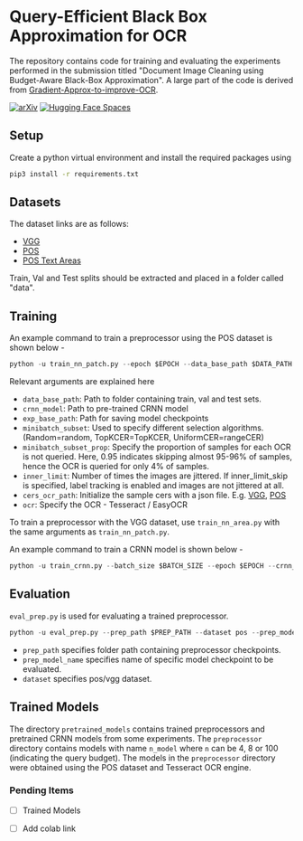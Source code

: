 # Query-Efficient Black Box Approximation for OCR

The repository contains code for training and evaluating the experiments performed in the submission titled "Document Image Cleaning using Budget-Aware Black-Box Approximation". A large part of the code is derived from [Gradient-Approx-to-improve-OCR](https://github.com/paarandika/Gradient-Approx-to-improve-OCR).

[![arXiv](https://img.shields.io/badge/arXiv-<INDEX>-<COLOR>.svg)](https://arxiv.org/abs/2306.13236v1)      [![Hugging Face Spaces](https://img.shields.io/badge/%F0%9F%A4%97%20Hugging%20Face-Spaces-blue)](https://huggingface.co/spaces/gtata/low-budget-document-cleaning)

## Setup
Create a python virtual environment and install the required packages using
```bash
pip3 install -r requirements.txt
```

## Datasets
The dataset links are as follows:

* [VGG](https://drive.google.com/file/d/1_g5rdNMbwR4MUZORBLw4PUSHWoRqtE2r/view?usp=sharing)
* [POS](https://drive.google.com/file/d/1h4NI8h1FTYuIswbeUz_ICd_VTNfTlEPZ/view)
* [POS Text Areas](https://drive.google.com/file/d/1TL9Kda5l8rSyAt7NB7QblETmk5wSwhLC/view?usp=share_link)

Train, Val and Test splits should be extracted and placed in a folder called "data". 

## Training
An example command to train a preprocessor using the POS dataset is shown below - 

```python
python -u train_nn_patch.py --epoch $EPOCH --data_base_path $DATA_PATH --crnn_model  $CRNN_MODEL_PATH --exp_base_path $EXP_BASE_PATH  --minibatch_subset TopKCER --minibatch_subset_prop 0.95  --inner_limit 1 --inner_limit_skip --cers_ocr_path $CER_JSON_PATH --ocr $OCR
```
Relevant arguments are explained here

* `data_base_path`: Path to folder containing train, val and test sets. 
* `crnn_model`: Path to pre-trained CRNN model
* `exp_base_path`: Path for saving model checkpoints
* `minibatch_subset`: Used to specify different selection algorithms. (Random=random, TopKCER=TopKCER, UniformCER=rangeCER)
* `minibatch_subset_prop`: Specify the proportion of samples for each OCR is not queried. Here, 0.95 indicates skipping almost 95-96% of samples, hence the OCR is queried for only 4% of samples. 
* `inner_limit`: Number of times the images are jittered. If inner_limit_skip is specified, label tracking is enabled and images are not jittered at all.
* `cers_ocr_path`: Initialize the sample cers with a json file. E.g. [VGG](vgg_dataset_cers.json), [POS](pos_dataset_cers.json)
* `ocr`: Specify the OCR - Tesseract / EasyOCR

To train a preprocessor with the VGG dataset, use `train_nn_area.py` with the same arguments as `train_nn_patch.py`. 


An example command to train a CRNN model is shown below - 

```python
python -u train_crnn.py --batch_size $BATCH_SIZE --epoch $EPOCH --crnn_model_path $CRNN_MODEL_PATH --dataset vgg --data_base_path $DATA_PATH --ocr EasyOCR
```

## Evaluation

`eval_prep.py` is used for evaluating a trained preprocessor. 
```python
python -u eval_prep.py --prep_path $PREP_PATH --dataset pos --prep_model_name $PREP_MODEL_NAME --data_base_path $DATA_PATH --ocr EasyOCR
```

* `prep_path` specifies folder path containing preprocessor checkpoints. 
* `prep_model_name` specifies name of specific model checkpoint to be evaluated. 
* `dataset` specifies pos/vgg dataset. 


## Trained Models
The directory `pretrained_models` contains trained preprocessors and pretrained CRNN models from some experiments. The `preprocessor` directory contains models with name `n_model` where `n` can be 4, 8 or 100 (indicating the query budget). The models in the `preprocessor` directory were obtained using the POS dataset and Tesseract OCR engine. 

### Pending Items

 - [ ] Trained Models
 - [ ] Add colab link 


